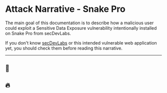 # Attack Narrative - Snake Pro

The main goal of this documentation is to describe how a malicious user could exploit a Sensitive Data Exposure vulnerability intentionally installed on Snake Pro from secDevLabs.

If you don't know [secDevLabs](https://github.com/globocom/secDevLabs) or this intended vulnerable web application yet, you should check them before reading this narrative.

----

## 👀

## 🔥
